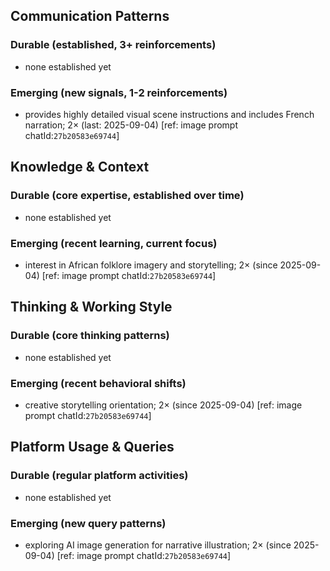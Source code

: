 ## Communication Patterns
### Durable (established, 3+ reinforcements)
- none established yet

### Emerging (new signals, 1-2 reinforcements)
- provides highly detailed visual scene instructions and includes French narration; 2× (last: 2025-09-04) [ref: image prompt chatId:`27b20583e69744`]

## Knowledge & Context
### Durable (core expertise, established over time)
- none established yet

### Emerging (recent learning, current focus)
- interest in African folklore imagery and storytelling; 2× (since 2025-09-04) [ref: image prompt chatId:`27b20583e69744`]

## Thinking & Working Style
### Durable (core thinking patterns)
- none established yet

### Emerging (recent behavioral shifts)
- creative storytelling orientation; 2× (since 2025-09-04) [ref: image prompt chatId:`27b20583e69744`]

## Platform Usage & Queries
### Durable (regular platform activities)
- none established yet

### Emerging (new query patterns)
- exploring AI image generation for narrative illustration; 2× (since 2025-09-04) [ref: image prompt chatId:`27b20583e69744`]